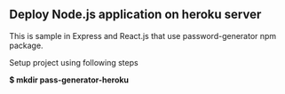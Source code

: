 ## Deploy Node.js application on heroku server

This is sample in Express and React.js that use password-generator npm package.

Setup project using following steps

**$ mkdir pass-generator-heroku**


